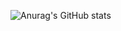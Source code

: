 ![Anurag's GitHub stats](https://github-readme-stats.vercel.app/api?username=alonewebdevkin&show_icons=true&theme=transparent)

